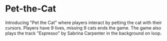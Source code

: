 # Pet-the-Cat
Introducing "Pet the Cat" where players interact by petting the cat with their cursors. Players have 9 lives, missing 9 cats ends the game. The game also plays the track "Espresso" by Sabrina Carpenter in the background on loop.
